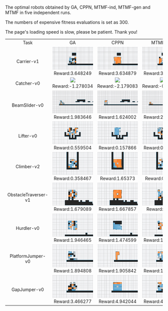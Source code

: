 The optimal robots obtained by GA, CPPN, MTMF-ind, MTMF-gen and MTMF in five independent runs.

The numbers of expensive fitness evaluations is set as 300.

The page's loading speed is slow, please be patient. Thank you!


<table>
<tr>
<td><center>Task</center></td>
<td><center>GA</center></td>
<td><center>CPPN</center></td>
<td><center>MTMF-ind</center></td>
<td><center>MTMF-gen</center></td>
<td><center>MTMF</center></td>
</tr>
<tr>
<td><center>Carrier-v1</center></td>
<td><center><img src="https://github.com/JiliangZhao/MTMF-GIFs/blob/main/gifs/Carrier-v1_GA_3.648249.gif" />Reward:3.648249</center></td>
<td><center><img src="https://github.com/JiliangZhao/MTMF-GIFs/blob/main/gifs/Carrier-v1_CPPN_3.634879.gif" />Reward:3.634879</center></td>
<td><center><img src="https://github.com/JiliangZhao/MTMF-GIFs/blob/main/gifs/Carrier-v1_MTMF-ind_3.620962.gif" />Reward:3.620962</center></td>
<td><center><img src="https://github.com/JiliangZhao/MTMF-GIFs/blob/main/gifs/Carrier-v1_MTMF-gen_3.65176.gif" />Reward:3.65176</center></td>
<td><center><img src="https://github.com/JiliangZhao/MTMF-GIFs/blob/main/gifs/Carrier-v1_MTMF_3.667944.gif" />Reward:3.667944</center></td>
</tr>
<tr>
<td><center>Catcher-v0</center></td>
<td><center><img src="https://github.com/JiliangZhao/MTMF-GIFs/blob/main/gifs/Catcher-v0_GA_-1.278034.gif" />Reward:-1.278034</center></td>
<td><center><img src="https://github.com/JiliangZhao/MTMF-GIFs/blob/main/gifs/Catcher-v0_CPPN_-2.179083.gif" />Reward:-2.179083</center></td>
<td><center><img src="https://github.com/JiliangZhao/MTMF-GIFs/blob/main/gifs/Catcher-v0_MTMF-ind_-0.057904.gif" />Reward:-0.057904</center></td>
<td><center><img src="https://github.com/JiliangZhao/MTMF-GIFs/blob/main/gifs/Catcher-v0_MTMF-gen_0.67173.gif" />Reward:0.67173</center></td>
<td><center><img src="https://github.com/JiliangZhao/MTMF-GIFs/blob/main/gifs/Catcher-v0_MTMF_0.78601.gif" />Reward:0.78601</center></td>
</tr>
<tr>
<td><center>BeamSlider-v0</center></td>
<td><center><img src="https://github.com/JiliangZhao/MTMF-GIFs/blob/main/gifs/BeamSlider-v0_GA_1.983646.gif" />Reward:1.983646</center></td>
<td><center><img src="https://github.com/JiliangZhao/MTMF-GIFs/blob/main/gifs/BeamSlider-v0_CPPN_1.624002.gif" />Reward:1.624002</center></td>

<td><center><img src="https://github.com/JiliangZhao/MTMF-GIFs/blob/main/gifs/BeamSlider-v0_MTMF-gen_2.443192.gif" />Reward:2.443192</center></td>
<td><center><img src="https://github.com/JiliangZhao/MTMF-GIFs/blob/main/gifs/BeamSlider-v0_MTMF_2.630525.gif" />Reward:2.630525</center></td>
</tr>
<tr>
<td><center>Lifter-v0</center></td>
<td><center><img src="https://github.com/JiliangZhao/MTMF-GIFs/blob/main/gifs/Lifter-v0_GA_0.559504.gif" />Reward:0.559504</center></td>
<td><center><img src="https://github.com/JiliangZhao/MTMF-GIFs/blob/main/gifs/Lifter-v0_CPPN_0.157866.gif" />Reward:0.157866</center></td>
<td><center><img src="https://github.com/JiliangZhao/MTMF-GIFs/blob/main/gifs/Lifter-v0_MTMF-ind_0.386366.gif" />Reward:0.386366</center></td>
<td><center><img src="https://github.com/JiliangZhao/MTMF-GIFs/blob/main/gifs/Lifter-v0_MTMF-gen_0.685606.gif" />Reward:0.685606</center></td>
<td><center><img src="https://github.com/JiliangZhao/MTMF-GIFs/blob/main/gifs/Lifter-v0_MTMF_2.549054.gif" />Reward:2.549054</center></td>
</tr>
<tr>
<td><center>Climber-v2</center></td>
<td><center><img src="https://github.com/JiliangZhao/MTMF-GIFs/blob/main/gifs/Climber-v2_GA_0.358467.gif" />Reward:0.358467</center></td>
<td><center><img src="https://github.com/JiliangZhao/MTMF-GIFs/blob/main/gifs/Climber-v2_CPPN_1.65373.gif" />Reward:1.65373</center></td>
<td><center><img src="https://github.com/JiliangZhao/MTMF-GIFs/blob/main/gifs/Climber-v2_MTMF-ind_0.43319.gif" />Reward:0.43319</center></td>
<td><center><img src="https://github.com/JiliangZhao/MTMF-GIFs/blob/main/gifs/Climber-v2_MTMF-gen_0.671853.gif" />Reward:0.671853</center></td>
<td><center><img src="https://github.com/JiliangZhao/MTMF-GIFs/blob/main/gifs/Climber-v2_MTMF_0.687404.gif" />Reward:0.687404</center></td>
</tr>
<tr>
<td><center>ObstacleTraverser-v1</center></td>
<td><center><img src="https://github.com/JiliangZhao/MTMF-GIFs/blob/main/gifs/ObstacleTraverser-v1_GA_1.679089.gif" />Reward:1.679089</center></td>
<td><center><img src="https://github.com/JiliangZhao/MTMF-GIFs/blob/main/gifs/ObstacleTraverser-v1_CPPN_1.667857.gif" />Reward:1.667857</center></td>
<td><center><img src="https://github.com/JiliangZhao/MTMF-GIFs/blob/main/gifs/ObstacleTraverser-v1_MTMF-ind_1.7055.gif" />Reward:1.7055</center></td>
<td><center><img src="https://github.com/JiliangZhao/MTMF-GIFs/blob/main/gifs/ObstacleTraverser-v1_MTMF-gen_2.159061.gif" />Reward:2.159061</center></td>
<td><center><img src="https://github.com/JiliangZhao/MTMF-GIFs/blob/main/gifs/ObstacleTraverser-v1_MTMF_2.520648.gif" />Reward:2.520648</center></td>
</tr>
<tr>
<td><center>Hurdler-v0</center></td>
<td><center><img src="https://github.com/JiliangZhao/MTMF-GIFs/blob/main/gifs/Hurdler-v0_GA_1.946465.gif" />Reward:1.946465</center></td>
<td><center><img src="https://github.com/JiliangZhao/MTMF-GIFs/blob/main/gifs/Hurdler-v0_CPPN_1.474599.gif" />Reward:1.474599</center></td>
<td><center><img src="https://github.com/JiliangZhao/MTMF-GIFs/blob/main/gifs/Hurdler-v0_MTMF-ind_1.991603.gif" />Reward:1.991603</center></td>
<td><center><img src="https://github.com/JiliangZhao/MTMF-GIFs/blob/main/gifs/Hurdler-v0_MTMF-gen_4.105134.gif" />Reward:4.105134</center></td>
<td><center><img src="https://github.com/JiliangZhao/MTMF-GIFs/blob/main/gifs/Hurdler-v0_MTMF_4.320729.gif" />Reward:4.320729</center></td>
</tr>
<tr>
<td><center>PlatformJumper-v0</center></td>
<td><center><img src="https://github.com/JiliangZhao/MTMF-GIFs/blob/main/gifs/PlatformJumper-v0_GA_1.894808.gif" />Reward:1.894808</center></td>
<td><center><img src="https://github.com/JiliangZhao/MTMF-GIFs/blob/main/gifs/PlatformJumper-v0_CPPN_1.905842.gif" />Reward:1.905842</center></td>
<td><center><img src="https://github.com/JiliangZhao/MTMF-GIFs/blob/main/gifs/PlatformJumper-v0_MTMF-ind_1.938927.gif" />Reward:1.938927</center></td>
<td><center><img src="https://github.com/JiliangZhao/MTMF-GIFs/blob/main/gifs/PlatformJumper-v0_MTMF-gen_2.94058.gif" />Reward:2.94058</center></td>
<td><center><img src="https://github.com/JiliangZhao/MTMF-GIFs/blob/main/gifs/PlatformJumper-v0_MTMF_4.222143.gif" />Reward:4.222143</center></td>
</tr>
<tr>
<td><center>GapJumper-v0</center></td>
<td><center><img src="https://github.com/JiliangZhao/MTMF-GIFs/blob/main/gifs/GapJumper-v0_GA_3.466277.gif" />Reward:3.466277</center></td>
<td><center><img src="https://github.com/JiliangZhao/MTMF-GIFs/blob/main/gifs/GapJumper-v0_CPPN_4.942044.gif" />Reward:4.942044</center></td>
<td><center><img src="https://github.com/JiliangZhao/MTMF-GIFs/blob/main/gifs/GapJumper-v0_MTMF-ind_4.153486.gif" />Reward:4.153486</center></td>
<td><center><img src="https://github.com/JiliangZhao/MTMF-GIFs/blob/main/gifs/GapJumper-v0_MTMF-gen_4.922289.gif" />Reward:4.922289</center></td>
<td><center><img src="https://github.com/JiliangZhao/MTMF-GIFs/blob/main/gifs/GapJumper-v0_MTMF_7.367682.gif" />Reward:7.367682</center></td>
</tr>
</table>
